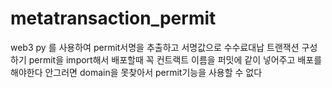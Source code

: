 # metatransaction_permit
web3 py 를 사용하여 permit서명을 추출하고 서명값으로 수수료대납 트랜잭션 구성하기
permit을 import해서 배포할때 꼭 컨트랙트 이름을 퍼밋에 같이 넣어주고 배포를 해야한다 안그러면 domain을 못찾아서 permit기능을 사용할 수 없다
